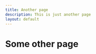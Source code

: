 ```yaml
---
title: Another page
description: This is just another page
layout: default
---
```


# Some other page
